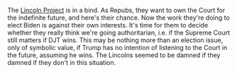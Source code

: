 The <a href="https://lincolnproject.us/">Lincoln Project</a> is in a bind. As Repubs, they want to own the Court for the indefinite future, and here's their chance. Now the work they're doing to elect Biden is against their own interests. It's time for them to decide whether they really think we're going authoritarian, i.e. if the Supreme Court still matters if DJT wins. This may be nothing more than an election issue, only of symbolic value, if Trump has no intention of listening to the Court in the future, assuming he wins. The Lincolns seemed to be damned if they damned if they don't in this situation.
